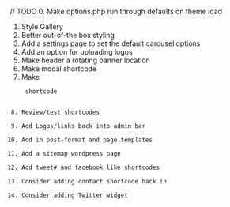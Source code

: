 // TODO
0. Make options.php run through defaults on theme load
1. Style Gallery
2. Better out-of-the box styling
3. Add a settings page to set the default carousel options
4. Add an option for uploading logos
5. Make header a rotating banner location
6. Make modal shortcode
7. Make <pre><code> shortcode
8. Review/test shortcodes
9. Add Logos/links back into admin bar
10. Add in post-format and page templates
11. Add a sitemap wordpress page
12. Add tweet# and facebook like shortcodes
13. Consider adding contact shortcode back in
14. Consider adding Twitter widget
